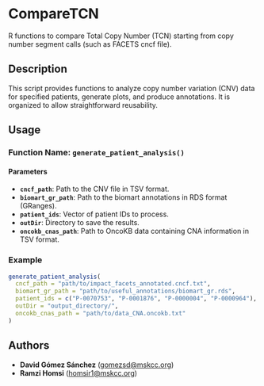 # CompareTCN

R functions to compare Total Copy Number (TCN) starting from copy number segment calls (such as FACETS cncf file).

## Description

This script provides functions to analyze copy number variation (CNV) data for specified patients, generate plots, and produce annotations. It is organized to allow straightforward reusability.

## Usage

### Function Name: `generate_patient_analysis()`

#### Parameters

- **`cncf_path`**: Path to the CNV file in TSV format.
- **`biomart_gr_path`**: Path to the biomart annotations in RDS format (GRanges).
- **`patient_ids`**: Vector of patient IDs to process.
- **`outDir`**: Directory to save the results.
- **`oncokb_cnas_path`**: Path to OncoKB data containing CNA information in TSV format.

### Example

```r
generate_patient_analysis(
  cncf_path = "path/to/impact_facets_annotated.cncf.txt",
  biomart_gr_path = "path/to/useful_annotations/biomart_gr.rds",
  patient_ids = c("P-0070753", "P-0001876", "P-0000004", "P-0000964"),
  outDir = "output_directory/",
  oncokb_cnas_path = "path/to/data_CNA.oncokb.txt"
)
```
## Authors

- **David Gómez Sánchez** (gomezsd@mskcc.org)
- **Ramzi Homsi** (homsir1@mskcc.org)

